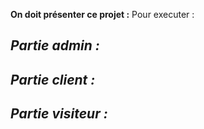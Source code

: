<b>On doit présenter ce projet :</b> 
Pour executer :

<h2><i>Partie admin :</i></h2>



<h2><i>Partie client :</i></h2>



<h2><i>Partie visiteur :</i></h2>
